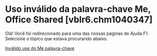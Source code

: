 
# Uso inválido da palavra-chave Me, Office Shared [vblr6.chm1040347]

Olá! Você foi redirecionado para uma das nossas páginas de Ajuda F1. Selecione o tópico que estava procurando abaixo.

[Inválido use do Me palavra-chave](http://msdn.microsoft.com/library/c1751bda-c3f5-84c3-0fe0-4ddcdd4829c6%28Office.15%29.aspx)
